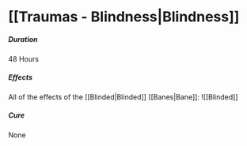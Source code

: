 # [[Traumas - Blindness|Blindness]]
##### Duration
48 Hours
##### Effects
All of the effects of the [[Blinded|Blinded]] [[Banes|Bane]]:
![[Blinded]]
##### Cure
None